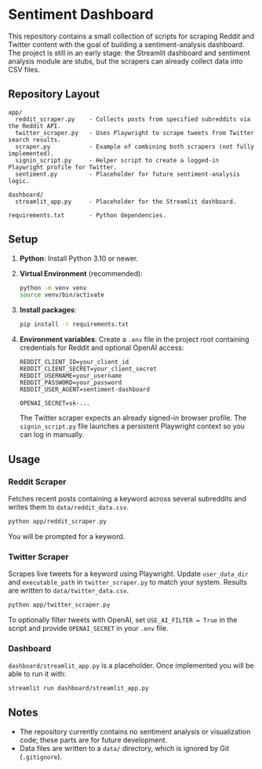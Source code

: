 # Sentiment Dashboard

This repository contains a small collection of scripts for scraping Reddit and Twitter content with the goal of building a sentiment-analysis dashboard. The project is still in an early stage: the Streamlit dashboard and sentiment analysis module are stubs, but the scrapers can already collect data into CSV files.

## Repository Layout

```
app/
  reddit_scraper.py    - Collects posts from specified subreddits via the Reddit API.
  twitter_scraper.py   - Uses Playwright to scrape tweets from Twitter search results.
  scraper.py           - Example of combining both scrapers (not fully implemented).
  signin_script.py     - Helper script to create a logged-in Playwright profile for Twitter.
  sentiment.py         - Placeholder for future sentiment-analysis logic.

dashboard/
  streamlit_app.py     - Placeholder for the Streamlit dashboard.

requirements.txt       - Python dependencies.
```

## Setup

1. **Python**: Install Python 3.10 or newer.
2. **Virtual Environment** (recommended):

   ```bash
   python -m venv venv
   source venv/bin/activate
   ```

3. **Install packages**:

   ```bash
   pip install -r requirements.txt
   ```

4. **Environment variables**: Create a `.env` file in the project root containing credentials for Reddit and optional OpenAI access:

   ```text
   REDDIT_CLIENT_ID=your_client_id
   REDDIT_CLIENT_SECRET=your_client_secret
   REDDIT_USERNAME=your_username
   REDDIT_PASSWORD=your_password
   REDDIT_USER_AGENT=sentiment-dashboard

   OPENAI_SECRET=sk-...
   ```

   The Twitter scraper expects an already signed-in browser profile. The `signin_script.py` file launches a persistent Playwright context so you can log in manually.

## Usage

### Reddit Scraper

Fetches recent posts containing a keyword across several subreddits and writes them to `data/reddit_data.csv`.

```bash
python app/reddit_scraper.py
```
You will be prompted for a keyword.

### Twitter Scraper

Scrapes live tweets for a keyword using Playwright. Update `user_data_dir` and `executable_path` in `twitter_scraper.py` to match your system. Results are written to `data/twitter_data.csv`.

```bash
python app/twitter_scraper.py
```

To optionally filter tweets with OpenAI, set `USE_AI_FILTER = True` in the script and provide `OPENAI_SECRET` in your `.env` file.

### Dashboard

`dashboard/streamlit_app.py` is a placeholder. Once implemented you will be able to run it with:

```bash
streamlit run dashboard/streamlit_app.py
```

## Notes

- The repository currently contains no sentiment analysis or visualization code; these parts are for future development.
- Data files are written to a `data/` directory, which is ignored by Git (`.gitignore`).

